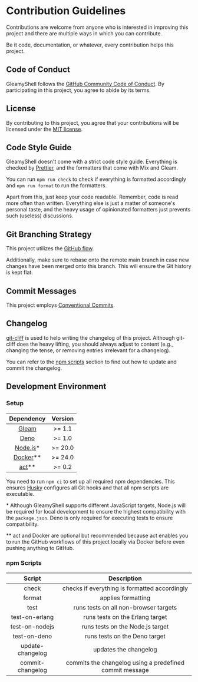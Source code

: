 # Contribution Guidelines

Contributions are welcome from anyone who is interested in improving this project and there are multiple ways in which
you can contribute.

Be it code, documentation, or whatever, every contribution helps this project.

## Code of Conduct

GleamyShell follows the
[GitHub Community Code of Conduct](https://docs.github.com/en/site-policy/github-terms/github-community-code-of-conduct).
By participating in this project, you agree to abide by its terms.

## License

By contributing to this project, you agree that your contributions will be licensed under the
[MIT license](https://github.com/patrik-kuehl/gleamyshell/blob/main/LICENSE.md).

## Code Style Guide

GleamyShell doesn't come with a strict code style guide. Everything is checked by [Prettier](https://prettier.io/), and
the formatters that come with Mix and Gleam.

You can run `npm run check` to check if everything is formatted accordingly and `npm run format` to run the formatters.

Apart from this, just keep your code readable. Remember, code is read more often than written. Everything else is just a
matter of someone's personal taste, and the heavy usage of opinionated formatters just prevents such (useless)
discussions.

## Git Branching Strategy

This project utilizes the [GitHub flow](https://docs.github.com/en/get-started/using-github/github-flow).

Additionally, make sure to rebase onto the remote main branch in case new changes have been merged onto this branch.
This will ensure the Git history is kept flat.

## Commit Messages

This project employs [Conventional Commits](https://www.conventionalcommits.org/en/v1.0.0/).

## Changelog

[git-cliff](https://git-cliff.org/) is used to help writing the changelog of this project. Although git-cliff does the
heavy lifting, you should always adjust to content (e.g., changing the tense, or removing entries irrelevant for a
changelog).

You can refer to the [npm scripts](#npm-scripts) section to find out how to update and commit the changelog.

## Development Environment

### Setup

|              Dependency               | Version  |
| :-----------------------------------: | :------: |
|      [Gleam](https://gleam.run/)      | \>= 1.1  |
|       [Deno](https://deno.com/)       | \>= 1.0  |
|   [Node.js](https://nodejs.org/)\*    | \>= 20.0 |
| [Docker](https://www.docker.com/)\*\* | \>= 24.0 |
|   [act](https://nektosact.com/)\*\*   | \>= 0.2  |

You need to run `npm ci` to set up all required npm dependencies. This ensures
[Husky](https://typicode.github.io/husky/) configures all Git hooks and that all npm scripts are executable.

\* Although GleamyShell supports different JavaScript targets, Node.js will be required for local development to ensure
the highest compatibility with the `package.json`. Deno is only required for executing tests to ensure compatibility.

\*\* act and Docker are optional but recommended because act enables you to run the GitHub workflows of this project
locally via Docker before even pushing anything to GitHub.

### npm Scripts

|      Script      |                       Description                       |
| :--------------: | :-----------------------------------------------------: |
|      check       |      checks if everything is formatted accordingly      |
|      format      |                   applies formatting                    |
|       test       |          runs tests on all non-browser targets          |
|  test-on-erlang  |             runs tests on the Erlang target             |
|  test-on-nodejs  |            runs tests on the Node.js target             |
|   test-on-deno   |              runs tests on the Deno target              |
| update-changelog |                  updates the changelog                  |
| commit-changelog | commits the changelog using a predefined commit message |
